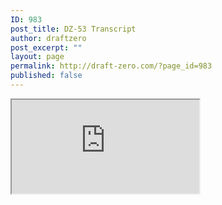 ```yaml
---
ID: 983
post_title: DZ-53 Transcript
author: draftzero
post_excerpt: ""
layout: page
permalink: http://draft-zero.com/?page_id=983
published: false
---
```

<iframe src="https://raw.githubusercontent.com/Draft-Zero-Podcast/dz-transcripts/master/html_outputs/DZ-53_transcript.html"></iframe>